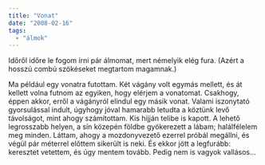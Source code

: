 ```yaml
---
title: "Vonat"
date: "2008-02-16"
tags: 
  - "álmok"
---
```


Időről időre le fogom írni pár álmomat, mert némelyik elég fura. (Azért a hosszú combú szökéseket megtartom magamnak.)

Ma például egy vonatra futottam. Két vágány volt egymás mellett, és át kellett volna futnom az egyiken, hogy elérjem a vonatomat. Csakhogy, éppen akkor, erről a vágányról elindul egy másik vonat. Valami iszonytató gyorsulással indult, úgyhogy jóval hamarabb letudta a köztünk levő távolságot, mint ahogy számítottam. Kis hijján telibe is kapott. A lehető legrosszabb helyen, a sín közepén földbe gyökerezett a lábam; halálfélelem meg minden. Láttam, ahogy a mozdonyvezető ezerrel próbál megállni, és végül pár méterrel előttem sikerült is neki. És ekkor jött a legfurább: keresztet vetettem, és úgy mentem tovább. Pedig nem is vagyok vallásos...
